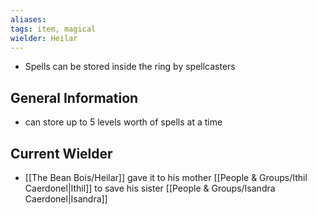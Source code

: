 ```yaml
---
aliases: 
tags: item, magical
wielder: Heilar
---
```


- Spells can be stored inside the ring by spellcasters


## General Information
- can store up to 5 levels worth of spells at a time

## Current Wielder
- [[The Bean Bois/Heilar]] gave it to his mother [[People & Groups/Ithil Caerdonel|Ithil]] to save his sister [[People & Groups/Isandra Caerdonel|Isandra]]

